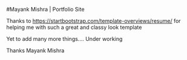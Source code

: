 #Mayank Mishra | Portfolio Site


Thanks to https://startbootstrap.com/template-overviews/resume/ for helping me with such a great and classy look template 


Yet to add many more things.... Under working

Thanks
Mayank Mishra

